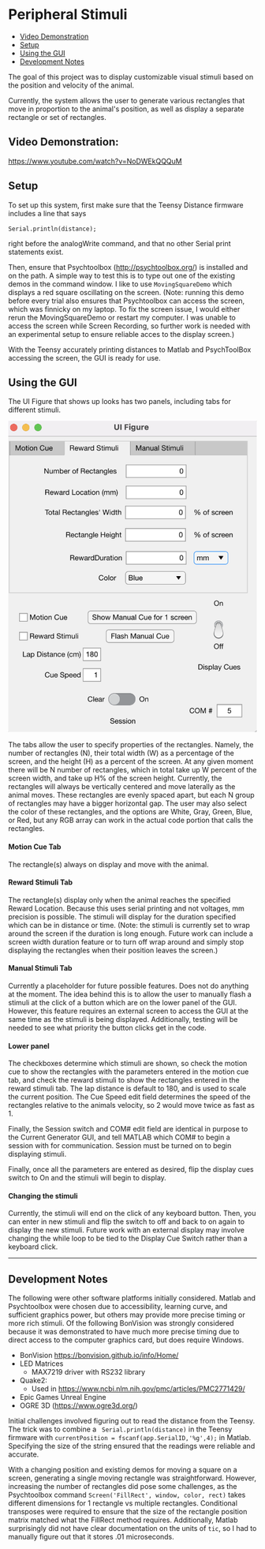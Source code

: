 # Peripheral Stimuli

* [Video Demonstration](#video-demonstration)
* [Setup](#setup)
* [Using the GUI](#using-the-gui)
* [Development Notes](#development-notes)

The goal of this project was to display customizable visual stimuli based on the position and velocity of the animal.

Currently, the system allows the user to generate various rectangles that move in proportion to the animal's position, as well as display a separate rectangle or set of rectangles.


## Video Demonstration:
https://www.youtube.com/watch?v=NoDWEkQQQuM


## Setup

To set up this system, first make sure that the Teensy Distance firmware includes a line that says

```
Serial.println(distance);
```
right before the analogWrite command, and that no other Serial print statements exist.


Then, ensure that Psychtoolbox (http://psychtoolbox.org/) is installed and on the path. A simple way to test this is to type out one of the existing demos in the command window. I like to use ```MovingSquareDemo``` which displays a red square oscillating on the screen. (Note: running this demo before every trial also ensures that Psychtoolbox can access the screen, which was finnicky on my laptop. To fix the screen issue, I would either rerun the MovingSquareDemo or restart my computer. I was unable to access the screen while Screen Recording, so further work is needed with an experimental setup to ensure reliable acces to the display screen.)

With the Teensy accurately printing distances to Matlab and PsychToolBox accessing the screen, the GUI is ready for use.

## Using the GUI

The UI Figure that shows up looks has two panels, including tabs for different stimuli.

![Peripheral_GUI](peripheral_GUI.png)

The tabs allow the user to specify properties of the rectangles. Namely, the number of rectangles (N), their total width (W) as a percentage of the screen, and the height (H) as a percent of the screen. At any given moment there will be N number of rectangles, which in total take up W percent of the screen width, and take up H% of the screen height. Currently, the rectangles will always be vertically centered and move laterally as the animal moves. These rectangles are evenly spaced apart, but each N group of rectangles may have a bigger horizontal gap. The user may also select the color of these rectangles, and the options are White, Gray, Green, Blue, or Red, but any RGB array can work in the actual code portion that calls the rectangles.

#### Motion Cue Tab
The rectangle(s) always on display and move with the animal.

#### Reward Stimuli Tab
The rectangle(s) display only when the animal reaches the specified Reward Location. Because this uses serial printing and not voltages, mm precision is possible. The stimuli will display for the duration specified which can be in distance or time. (Note: the stimuli is currently set to wrap around the screen if the duration is long enough. Future work can include a screen width duration feature or to turn off wrap around and simply stop displaying the rectangles when their position leaves the screen.)

#### Manual Stimuli Tab

Currently a placeholder for future possible features. Does not do anything at the moment. The idea behind this is to allow the user to manually flash a stimuli at the click of a button which are on the lower panel of the GUI. However, this feature requires an external screen to access the GUI at the same time as the stimuli is being displayed. Additionally, testing will be needed to see what priority the button clicks get in the code.

#### Lower panel

The checkboxes determine which stimuli are shown, so check the motion cue to show the rectangles with the parameters entered in the motion cue tab, and check the reward stimuli to show the rectangles entered in the reward stimuli tab. The lap distance is default to 180, and is used to scale the current position. The Cue Speed edit field determines the speed of the rectangles relative to the animals velocity, so 2 would move twice as fast as 1.

Finally, the Session switch and COM# edit field are identical in purpose to the Current Generator GUI, and tell MATLAB which COM# to begin a session with for communication. Session must be turned on to begin displaying stimuli.

Finally, once all the parameters are entered as desired, flip the display cues switch to On and the stimuli will begin to display.

#### Changing the stimuli

Currently, the stimuli will end on the click of any keyboard button. Then, you can enter in new stimuli and flip the switch to off and back to on again to display the new stimuli. Future work with an external display may involve changing the while loop to be tied to the Display Cue Switch rather than a keyboard click.


<hr/>

## Development Notes

The following were other software platforms initially considered. Matlab and Psychtoolbox were chosen due to accessibility, learning curve, and sufficient graphics power, but others may provide more precise timing or more rich stimuli. Of the following BonVision was strongly considered because it was demonstrated to have much more precise timing due to direct access to the computer graphics card, but does require Windows.

* BonVision https://bonvision.github.io/info/Home/ 
* LED Matrices
  * MAX7219 driver with RS232 library
* Quake2:
  * Used in https://www.ncbi.nlm.nih.gov/pmc/articles/PMC2771429/
* Epic Games Unreal Engine
* OGRE 3D (https://www.ogre3d.org/)


Initial challenges involved figuring out to read the distance from the Teensy. The trick was to combine a ``` Serial.println(distance)```  in the Teensy firmware with ``` currentPosition = fscanf(app.SerialID,'%g',4); ```
in Matlab. Specifying the size of the string ensured that the readings were reliable and accurate.

With a changing position and existing demos for moving a square on a screen, generating a single moving rectangle was straightforward. However, increasing the number of rectangles did pose some challenges, as the Psychtoolbox command ```Screen('FillRect', window, color, rect)``` takes different dimensions for 1 rectangle vs multiple rectangles. Conditional transposes were required to ensure that the size of the rectangle position matrix matched what the FillRect method requires. Additionally, Matlab surprisingly did not have clear documentation on the units of ```tic```, so I had to manually figure out that it stores .01 microseconds.
                                                        



